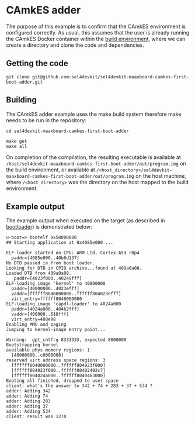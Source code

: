 # CAmkES adder

The purpose of this example is to confirm that the CAmkES environment is configured correctly. As usual, this assumes that the user is already running the CAmkES Docker container within the [build environment](../install_and_configure/build_environment_setup.md), where we can create a directory and clone the code and dependencies.

## Getting the code 

```
git clone git@github.com:sel4devkit/sel4devkit-maaxboard-camkes-first-boot-adder.git
```

## Building 

The CAmkES adder example uses the make build system therefore make needs to be run in the repository:

```
cd sel4devkit-maaxboard-camkes-first-boot-adder
```

```
make get
make all
```

On completion of the compilation, the resulting executable is available at `/host/sel4devkit-maaxboard-camkes-first-boot-adder/out/program.img` on the build environment, or available at `/<host_directory>/sel4devkit-maaxboard-camkes-first-boot-adder/out/program.img` on the host machine, where `/<host_directory>` was the directory on the host mapped to the build environment.

## Example output 

The example output when executed on the target (as described in [bootloader](bootloader.md)) is demonstrated below:

```
u-boot=> bootelf 0x50000000
## Starting application at 0x4085e000 ...

ELF-loader started on CPU: ARM Ltd. Cortex-A53 r0p4
  paddr=[4085e000..40b6d137]
No DTB passed in from boot loader.
Looking for DTB in CPIO archive...found at 409a0a08.
Loaded DTB from 409a0a08.
   paddr=[4023f000..40249fff]
ELF-loading image 'kernel' to 40000000
  paddr=[40000000..4023efff]
  vaddr=[ffffff8040000000..ffffff804023efff]
  virt_entry=ffffff8040000000
ELF-loading image 'capdl-loader' to 4024a000
  paddr=[4024a000..40462fff]
  vaddr=[400000..618fff]
  virt_entry=408e98
Enabling MMU and paging
Jumping to kernel-image entry point...

Warning:  gpt_cntfrq 8333333, expected 8000000
Bootstrapping kernel
available phys memory regions: 1
  [40000000..c0000000]
reserved virt address space regions: 3
  [ffffff8040000000..ffffff804023f000]
  [ffffff804023f000..ffffff80402492c7]
  [ffffff804024a000..ffffff8040463000]
Booting all finished, dropped to user space
client: what's the answer to 342 + 74 + 283 + 37 + 534 ?
adder: Adding 342
adder: Adding 74
adder: Adding 283
adder: Adding 37
adder: Adding 534
client: result was 1270
```
